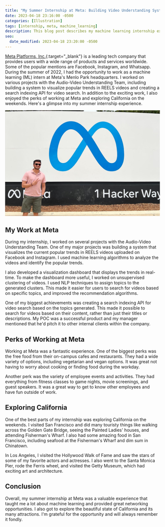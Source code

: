 ```yaml
---
title: "My Summer Internship at Meta: Building Video Understanding Systems and Exploring California (Summer 2022)"
date: 2023-04-18 23:16:00 -0500
categories: [Illustration]
tags: [internship, meta, machine_learning]
description: This blog post describes my machine learning internship experience at Meta, the perks of working at Meta, including free food and employee events, and the opportunity to explore California on the weekends.
seo:
  date_modified: 2023-04-18 23:20:00 -0500
---
```


[Meta Platforms, Inc.](https://en.wikipedia.org/wiki/Meta_Platforms){:target="_blank"} is a leading tech company that provides users with a wide range of products and services worldwide. Some of the popular mentions are Facebook, Instagram, and Whatsapp. During the summer of 2022, I had the opportunity to work as a machine learning (ML) intern at Meta's Menlo Park headquarters. I worked on various projects with the Audio-Video Understanding Team, including building a system to visualize popular trends in REELS videos and creating a search indexing API for video search. In addition to the exciting work, I also enjoyed the perks of working at Meta and exploring California on the weekends. Here's a glimpse into my summer internship experience.

![Menlo Park, CA](https://raw.githubusercontent.com/asheeshcric/blog/master/assets/img/posts/hacker_way.jpeg)


## My Work at Meta
During my internship, I worked on several projects with the Audio-Video Understanding Team. One of my major projects was building a system that visualizes the current popular trends in REELS videos uploaded on Facebook and Instagram. I used machine learning algorithms to analyze the videos and identify the popular trends.

I also developed a visualization dashboard that displays the trends in real-time. To make the dashboard more useful, I worked on unsupervised clustering of videos. I used NLP techniques to assign topics to the generated clusters. This made it easier for users to search for videos based on specific topics, and improved the recommendation algorithms.

One of my biggest achievements was creating a search indexing API for video search based on the topics generated. This made it possible to search for videos based on their content, rather than just their titles or descriptions. My POC was a successful product and my manager mentioned that he'd pitch it to other internal clients within the company.


## Perks of Working at Meta
Working at Meta was a fantastic experience. One of the biggest perks was the free food from their on-campus cafes and restaurants. They had a wide variety of options, including vegetarian and vegan options. It was great not having to worry about cooking or finding food during the workday.

Another perk was the variety of employee events and activities. They had everything from fitness classes to game nights, movie screenings, and guest speakers. It was a great way to get to know other employees and have fun outside of work.


## Exploring California
One of the best parts of my internship was exploring California on the weekends. I visited San Francisco and did many touristy things like walking across the Golden Gate Bridge, seeing the Painted Ladies' houses, and attending Fisherman's Wharf. I also had some amazing food in San Francisco, including seafood at the Fisherman's Wharf and dim sum in Chinatown.

In Los Angeles, I visited the Hollywood Walk of Fame and saw the stars of some of my favorite actors and actresses. I also went to the Santa Monica Pier, rode the Ferris wheel, and visited the Getty Museum, which had exciting art and architecture.


## Conclusion
Overall, my summer internship at Meta was a valuable experience that taught me a lot about machine learning and provided great networking opportunities. I also got to explore the beautiful state of California and its many attractions. I'm grateful for the opportunity and will always remember it fondly.



